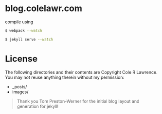 # blog.colelawr.com

compile using

```sh
$ webpack --watch
```

```sh
$ jekyll serve --watch
```

# License

The following directories and their contents are Copyright Cole R Lawrence. You may not reuse anything therein without my permission:

 * _posts/
 * images/

> Thank you Tom Preston-Werner for the initial blog layout and generation for jekyll!